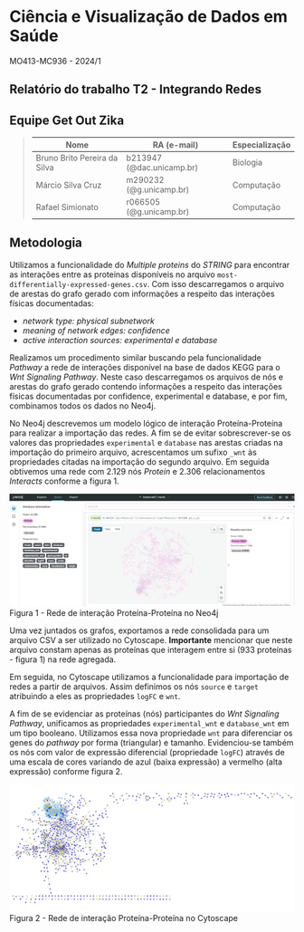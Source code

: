 # Ciência e Visualização de Dados em Saúde

MO413-MC936 - 2024/1

## Relatório do trabalho T2 - Integrando Redes

## Equipe Get Out Zika

> | Nome  | RA (e-mail) | Especialização|
> |--|--|--|
> | Bruno Brito Pereira da Silva | b213947 (@dac.unicamp.br) | Biologia |
> | Márcio Silva Cruz | m290232 (@g.unicamp.br) | Computação |
> | Rafael Simionato  | r066505 (@g.unicamp.br) | Computação |

## Metodologia

Utilizamos a funcionalidade do <i>Multiple proteins</i> do <i>STRING</i> para encontrar as interações entre as proteinas disponíveis no arquivo <code>most-differentially-expressed-genes.csv</code>. Com isso descarregamos o arquivo de arestas do grafo gerado com informações a respeito das interações físicas documentadas:
- <i>network type: physical subnetwork</i>
- <i>meaning of network edges: confidence</i>
- <i>active interaction sources: experimental e database</i>

Realizamos um procedimento similar buscando pela funcionalidade <i>Pathway</i> a rede de interações disponível na base de dados KEGG para o <i>Wnt Signaling Pathway</i>. Neste caso descarregamos os arquivos de nós e arestas do grafo gerado contendo informações a respeito das interações físicas documentadas por confidence, experimental e database, e por fim, combinamos todos os dados no Neo4j.

No Neo4j descrevemos um modelo lógico de interação Proteína-Proteína para realizar a importação das redes. A fim se de evitar sobrescrever-se os valores das propriedades <code>experimental</code> e <code>database</code> nas arestas criadas na importação do primeiro arquivo, acrescentamos um sufixo <code>_wnt</code> às propriedades citadas na importação do segundo arquivo. Em seguida obtivemos uma rede com 2.129 nós <i>Protein</i> e 2.306 relacionamentos <i>Interacts</i> conforme a figura 1.

![Figura 1](assets/images/neo4j.png)
Figura 1 - Rede de interação Proteína-Proteína no Neo4j 

Uma vez juntados os grafos, exportamos a rede consolidada para um arquivo CSV a ser utilizado no Cytoscape. <b>Importante</b> mencionar que neste arquivo constam apenas as proteínas que interagem entre si (933 proteínas - figura 1) na rede agregada.

Em seguida, no Cytoscape utilizamos a funcionalidade para importação de redes a partir de arquivos. Assim definimos os nós <code>source</code> e <code>target</code> atribuindo a eles as propriedades <code>logFC</code> e <code>wnt</code>.

A fim de se evidenciar as proteínas (nós) participantes do <i>Wnt Signaling Pathway</i>, unificamos as propriedades <code>experimental_wnt</code> e <code>database_wnt</code> em um tipo booleano. Utilizamos essa nova propriedade <code>wnt</code> para diferenciar os genes do <i>pathway</i> por forma (triangular) e tamanho. Evidenciou-se também os nós com valor de expressão diferencial (propriedade <code>logFC</code>) através de uma escala de cores variando de azul (baixa expressão) a vermelho (alta expressão) conforme figura 2.

![Figura 2](assets/images/cytoscape.svg)
Figura 2 - Rede de interação Proteína-Proteína no Cytoscape